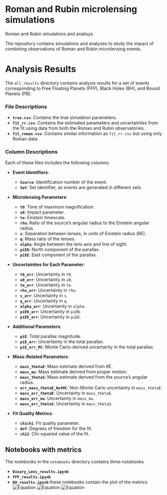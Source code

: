 # Roman and Rubin microlensing simulations
Roman and Rubin simulations and analisys.

The repository contains simulations and analyses to study the impact of combining observations of Roman and Rubin microlensing events.


# Analysis Results

The `all_results` directory contains analysis results for a set of events corresponding to Free Floating Planets (FFP), Black Holes (BH), and Bound Planets (PB).

### File Descriptions

- **`true.csv`**: Contains the true simulation parameters.
- **`fit_rr.csv`**: Contains the estimated parameters and uncertainties from the fit using data from both the Roman and Rubin observatories.
- **`fit_roman.csv`**: Contains similar information as `fit_rr.csv` but using only Roman data.

### Column Descriptions

Each of these files includes the following columns:

- **Event Identifiers**:
  - **`Source`**: Identification number of the event.
  - **`Set`**: Set identifier, as events are generated in different sets.

- **Microlensing Parameters**:
  - **`t0`**: Time of maximum magnification.
  - **`u0`**: Impact parameter.
  - **`te`**: Einstein timescale.
  - **`rho`**: Ratio of the source’s angular radius to the Einstein angular radius.
  - **`s`**: Separation between lenses, in units of Einstein radius (θE).
  - **`q`**: Mass ratio of the lenses.
  - **`alpha`**: Angle between the lens axis and line of sight.
  - **`piEN`**: North component of the parallax.
  - **`piEE`**: East component of the parallax.

- **Uncertainties for Each Parameter**:
  - **`t0_err`**: Uncertainty in `t0`.
  - **`u0_err`**: Uncertainty in `u0`.
  - **`te_err`**: Uncertainty in `te`.
  - **`rho_err`**: Uncertainty in `rho`.
  - **`s_err`**: Uncertainty in `s`.
  - **`q_err`**: Uncertainty in `q`.
  - **`alpha_err`**: Uncertainty in `alpha`.
  - **`piEN_err`**: Uncertainty in `piEN`.
  - **`piEE_err`**: Uncertainty in `piEE`.

- **Additional Parameters**:
  - **`piE`**: Total parallax magnitude.
  - **`piE_err`**: Uncertainty in the total parallax.
  - **`piE_err_MC`**: Monte Carlo-derived uncertainty in the total parallax.

- **Mass-Related Parameters**:
  - **`mass_thetaE`**: Mass estimate derived from θE.
  - **`mass_mu`**: Mass estimate derived from proper motion.
  - **`mass_thetaS`**: Mass estimate derived from the source’s angular radius.
  - **`err_mass_thetaE_NotMC`**: Non-Monte Carlo uncertainty in `mass_thetaE`.
  - **`mass_err_thetaE`**: Uncertainty in `mass_thetaE`.
  - **`mass_err_mu`**: Uncertainty in `mass_mu`.
  - **`mass_err_thetaS`**: Uncertainty in `mass_thetaS`.

- **Fit Quality Metrics**:
  - **`chichi`**: Fit quality parameter.
  - **`dof`**: Degrees of freedom for the fit.
  - **`chi2`**: Chi-squared value of the fit.

## Notebooks with metrics
The notebooks in the `notebooks` directory contains three notebooks 
  - **`Binary_Lens_results.ipynb`** 
  - **`FFP_results.ipynb`**
  - **`BH_results.ipynb`**
  these notebooks contain the plot of the metrics
![Equation](https://latex.codecogs.com/png.latex?\alpha=\frac{|fit-true|}{true})
![Equation](https://latex.codecogs.com/png.latex?\beta=\frac{|fit-true|}{\sigma})
![Equation](https://latex.codecogs.com/png.latex?\gamma=\frac{\sigma}{fit})

